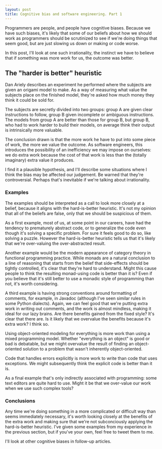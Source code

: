 ```yaml
---
layout: post
title: Cognitive bias and software engineering. Part 1
---
```


Programmers are people, and people have cognitive biases. 
Because we have such biases,
it's likely that some of our beliefs
about how we should work as programmers should be scrutinized
to see if we're doing things that seem good, but are just slowing
us down or making or code worse.

In this post, I'll look at one such irrationality, the instinct we
have to believe that if something was more work for us, the outcome
was better.

<!--more-->

The "harder is better" heuristic
-----------

Dan Ariely describes an experiment he performed where the subjects are given
an origami model to make. As
a way of measuring what value the subjects place on the finished model,
they're asked how much money they think it could be sold for.

The subjects are secretly divided into two groups: group A are given clear instructions to follow,
group B given incomplete or ambiguous instructions. The models from group A are
better than those for group B, but group B, who had
to work harder to build their models, on average think their output is
intrinsically more valuable.

The conclusion drawn is that the more work he have to put into some piece
of work, the more we value the outcome. As software engineers, this introduces
the possibility of an inefficiency we may impose on ourselves: we do extra work
because the cost of that work is less than the
(totally imaginary) extra value it produces.

I find it a plausible hypothesis, and I'll describe some situations where I think
the bias may be affected our judgement. Be warned that they're controversial. Perhaps
that's inevitable if we're talking about irrationality.

### Examples

The examples should be interpreted as a call to look more closely at a belief,
because it aligns with the hard-is-better heuristic. It's not my opinion that
all of the beliefs are false, only that we should be suspicious of them.

As a first example, most of us, at some point in our careers, have had the tendency to
prematurely abstract code, or to generalize the code even though it's solving
a specific problem. For sure it feels good to do so, like solving
a puzzle. However the hard-is-better heuristic tells us that it's likely that
we're over-valuing the over-abstracted result.

Another example would be the modern appearance of category
theory in functional programming practice. While monads are a natural conclusion
to a line of reasoning that starts from the belief that side-effects should be
tightly controlled, it's clear that they're hard to understand. Might this cause
people to think the resulting monad-using code is better
than it is? Even if you believe that it's still better to use a monadic
style of programming than not, it's worth considering.

A third example is having strong conventions around
formatting of comments, for example, in Javadoc (although I've seen similar
rules in some Python dialects). Again, we can feel good that we're putting
extra work in writing out comments, and the work is almost mindless, making
it ideal for our lazy brains. Are there benefits gained from the fixed
style? It's clear that there are. Is it likely that we overvalue the benefits
because it's extra work? I think so.

Using object-oriented modeling for everything is more work than using a mixed
programming model. Whether "everything is an object" is good or bad is debatable,
but we might overvalue the result of finding an object-oriented solution to a
problem that wasn't inherently object-oriented.

Code that handles errors explicitly is more work to write than code that uses
exceptions. We might subsequently think the explicit code is better than it
is.

As a final example that's only indirectly associated with programming: some
text editors are quite hard to use. Might it be that we over-value our work
when we use such complex tools?

### Conclusions

Any time we're doing something in a more complicated or difficult way than
seems immediately necessary, it's worth looking closely at the benefits
of the extra work and making sure that we're not subconciously applying
the hard-is-better heuristic. I've given some examples from my experience
in the previous section, but if you've your own, feel free to tweet them
to me.

I'll look at other cognitive biases in follow-up articles.
